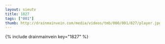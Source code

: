 ```yaml
--- 
layout: sieutv
title: 1827
tags: ["001"]
thumb: http://drainmainvein.com/media/videos/tmb/000/001/827/player.jpg
---
```

{% include drainmainvein key="1827" %} 
